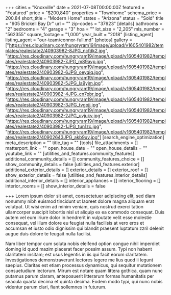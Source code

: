 +++
cities = "Knoxville"
date = 2021-07-08T00:00:00Z
featured = "Featured"
price = "$200,840"
properties = "Townhome"
schema_price = 200.84
short_title = "Modern Home"
states = "Arizona"
status = "Sold"
title = "905 Brickell Bay Dr"
url = ""
zip-codes = "37923"
[details]
bathrooms = "2"
bedrooms = "4"
garage = "3"
hoa = ""
lot_size = "2,205"
mls_number = "562355"
square_footage = "1,000"
year_built = "2018"
[listing_agent]
listing_agent = "our-team/connor-full.md"
[photos]
gallery = ["https://res.cloudinary.com/hungryram19/image/upload/v1605401982/templates/realestate2/40903982-8JPG_ncfdk2.jpg", "https://res.cloudinary.com/hungryram19/image/upload/v1605401982/templates/realestate2/40903982-7JPG_m89avp.jpg", "https://res.cloudinary.com/hungryram19/image/upload/v1605401982/templates/realestate2/40903982-6JPG_oeyqiq.jpg", "https://res.cloudinary.com/hungryram19/image/upload/v1605401982/templates/realestate2/40903982-5JPG_la9yjm.jpg", "https://res.cloudinary.com/hungryram19/image/upload/v1605401982/templates/realestate2/40903982-4JPG_cn7pbr.jpg", "https://res.cloudinary.com/hungryram19/image/upload/v1605401982/templates/realestate2/40903982-3JPG_tvgojj.jpg", "https://res.cloudinary.com/hungryram19/image/upload/v1605401982/templates/realestate2/40903982-2JPG_uvjukv.jpg", "https://res.cloudinary.com/hungryram19/image/upload/v1605401982/templates/realestate2/40903982-1JPG_tun1zc.jpg", "https://res.cloudinary.com/hungryram19/image/upload/v1605401982/templates/realestate2/40902643JPG_akb9uv.jpg"]
[search_engine_optimization]
meta_description = ""
title_tag = ""
[tools]
file_attachments = []
matterport_link = ""
open_house_date = ""
open_house_details = ""
youtube_link = ""
[utilities_and_features.community_features]
additional_community_details = []
community_features_choice = []
show_community_details = false
[utilities_and_features.exterior]
additional_exterior_details = []
exterior_details = []
exterior_roof = []
show_exterior_details = false
[utilities_and_features.interior_details]
additional_interior_details = []
interior_appliances = []
interior_flooring = []
interior_rooms = []
show_interior_details = false

+++
Lorem ipsum dolor sit amet, consectetuer adipiscing elit, sed diam nonummy nibh euismod tincidunt ut laoreet dolore magna aliquam erat volutpat. Ut wisi enim ad minim veniam, quis nostrud exerci tation ullamcorper suscipit lobortis nisl ut aliquip ex ea commodo consequat. Duis autem vel eum iriure dolor in hendrerit in vulputate velit esse molestie consequat, vel illum dolore eu feugiat nulla facilisis at vero eros et accumsan et iusto odio dignissim qui blandit praesent luptatum zzril delenit augue duis dolore te feugait nulla facilisi.

Nam liber tempor cum soluta nobis eleifend option congue nihil imperdiet doming id quod mazim placerat facer possim assum. Typi non habent claritatem insitam; est usus legentis in iis qui facit eorum claritatem. Investigationes demonstraverunt lectores legere me lius quod ii legunt saepius. Claritas est etiam processus dynamicus, qui sequitur mutationem consuetudium lectorum. Mirum est notare quam littera gothica, quam nunc putamus parum claram, anteposuerit litterarum formas humanitatis per seacula quarta decima et quinta decima. Eodem modo typi, qui nunc nobis videntur parum clari, fiant sollemnes in futurum.